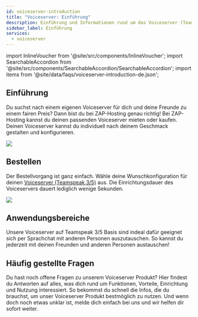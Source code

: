 ```yaml
---
id: voiceserver-introduction
title: "Voiceserver: Einführung"
description: Einführung und Informationen rund um das Voiceserver (Teamspeak 3/5) Produkt von ZAP-Hosting - ZAP-Hosting.com Dokumentation
sidebar_label: Einführung
services:
  - voiceserver
---
```


import InlineVoucher from '@site/src/components/InlineVoucher';
import SearchableAccordion from '@site/src/components/SearchableAccordion/SearchableAccordion';
import items from '@site/data/faqs/voiceserver-introduction-de.json';

## Einführung
Du suchst nach einem eigenen Voiceserver für dich und deine Freunde zu einem fairen Preis? Dann bist du bei ZAP-Hosting genau richtig! Bei ZAP-Hosting kannst du deinen passenden Voiceserver mieten oder kaufen. Deinen Voiceserver kannst du individuell nach deinem Geschmack gestalten und konfigurieren. 

![](https://screensaver01.zap-hosting.com/index.php/s/jHSGfxr8q2434er/preview)

<InlineVoucher />

## Bestellen
Der Bestellvorgang ist ganz einfach. Wähle deine Wunschkonfiguration für deinen [Voiceserver (Teamspeak 3/5)](https://zap-hosting.com/de/shop/product/teamspeak3-server/) aus. Die Einrichtungsdauer des Voiceservers dauert lediglich wenige Sekunden. 

![](https://screensaver01.zap-hosting.com/index.php/s/JiNjiy68Gc6cj6w/preview)

## Anwendungsbereiche
Unsere Voiceserver auf Teamspeak 3/5 Basis sind indeal dafür geeignet sich per Sprachchat mit anderen Personen auszutauschen. So kannst du jederzeit mit deinen Freunden und anderen Personen austauschen!

## Häufig gestellte Fragen
Du hast noch offene Fragen zu unserem Voiceserver Produkt? Hier findest du Antworten auf alles, was dich rund um Funktionen, Vorteile, Einrichtung und Nutzung interessiert. So bekommst du schnell die Infos, die du brauchst, um unser Voiceserver Produkt bestmöglich zu nutzen. Und wenn doch noch etwas unklar ist, melde dich einfach bei uns und wir helfen dir sofort weiter.
<SearchableAccordion items={items} />